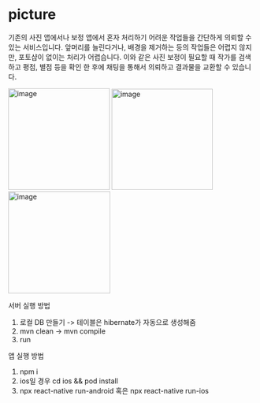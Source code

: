 # picture

기존의 사진 앱에서나 보정 앱에서 혼자 처리하기 어려운 작업들을 간단하게 의뢰할 수 있는 서비스입니다. 앞머리를 늘린다거나, 배경을 제거하는 등의 작업들은 어렵지 않지만, 포토샵이 없이는 처리가 어렵습니다. 이와 같은 사진 보정이 필요할 때 작가를 검색하고 평점, 별점 등을 확인 한 후에 채팅을 통해서 의뢰하고 결과물을 교환할 수 있습니다.

<img width="206" alt="image" src="https://user-images.githubusercontent.com/35441780/211566574-c88270e6-915a-4a2f-81e8-53cba6f31db5.png"> <img width="205" alt="image" src="https://user-images.githubusercontent.com/35441780/211566600-245fd0f1-4a1d-4205-8eba-628ed4275b19.png"> <img width="207" alt="image" src="https://user-images.githubusercontent.com/35441780/211566615-e469fdaf-cbae-4d08-97e5-9ac39d53f2c1.png">



서버 실행 방법 
1. 로컬 DB 만들기 -> 테이블은 hibernate가 자동으로 생성해줌
2. mvn clean -> mvn compile
3. run


앱 실행 방법
1. npm i
2. ios일 경우 cd ios && pod install
3. npx react-native run-android 혹은 npx react-native run-ios
